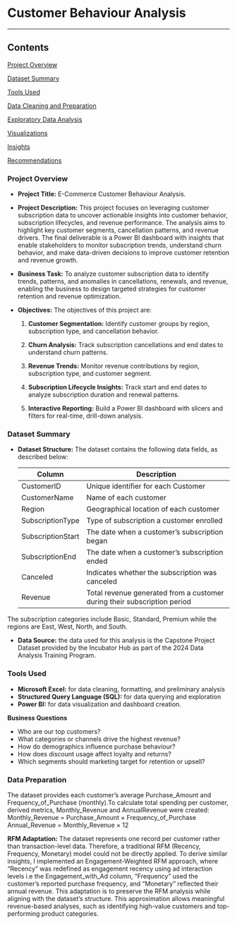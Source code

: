 # Customer Behaviour Analysis
---

## Contents

[Project Overview](#project-overview)

[Dataset Summary](#dataset-summary)

[Tools Used](#tools-used)

[Data Cleaning and Preparation](#data-cleaning-and-preparation)

[Exploratory Data Analysis](#exploratory-data-analysis)

[Visualizations](#visualizations)

[Insights](#insights)

[Recommendations](#recommendations)

### Project Overview 

- **Project Title:** E-Commerce Customer Behaviour Analysis.

- **Project Description:** This project focuses on leveraging customer subscription data to uncover actionable insights into customer behavior, subscription lifecycles, and revenue performance. The analysis aims to highlight key customer segments, cancellation patterns, and revenue drivers. The final deliverable is a Power BI dashboard with insights that enable stakeholders to monitor subscription trends, understand churn behavior, and make data-driven decisions to improve customer retention and revenue growth.

- **Business Task:** To analyze customer subscription data to identify trends, patterns, and anomalies in cancellations, renewals, and revenue, enabling the business to design targeted strategies for customer retention and revenue optimization.

- **Objectives:** The objectives of this project are:
  1. **Customer Segmentation:** Identify customer groups by region, subscription type, and cancellation behavior.

  2. **Churn Analysis:** Track subscription cancellations and end dates to understand churn patterns.

  3. **Revenue Trends:** Monitor revenue contributions by region, subscription type, and customer segment.

  4. **Subscription Lifecycle Insights:** Track start and end dates to analyze subscription duration and renewal patterns.

  5. **Interactive Reporting:** Build a Power BI dashboard with slicers and filters for real-time, drill-down analysis.
	
	
 ### Dataset Summary

- **Dataset Structure:** The dataset contains the following data fields, as described below:

	| Column               | Description                                                              |
	|----------------------|--------------------------------------------------------------------------| 
	| CustomerID           | Unique identifier for each Customer                                      |
	| CustomerName         | Name of each customer                                                    |
	| Region               | Geographical location of each customer                                   | 
	| SubscriptionType     | Type of subscription a customer enrolled                                 |
	| SubscriptionStart    | The date when a customer’s subscription began                            |
 	| SubscriptionEnd      | The date when a customer’s subscription ended                            |
	| Canceled             | Indicates whether the subscription was canceled                          |
  	| Revenue              | Total revenue generated from a customer during their subscription period |

The subscription categories include Basic, Standard, Premium while the regions are East, West, North, and South.

- **Data Source:** the data used for this analysis is the Capstone Project Dataset provided by the Incubator Hub as part of the 2024 Data Analysis Training Program.

### Tools Used

- **Microsoft Excel:** for data cleaning, formatting, and preliminary analysis
- **Structured Query Language (SQL):** for data querying and exploration
- **Power BI:** for data visualization and dashboard creation.

**Business Questions**
- Who are our top customers?
- What categories or channels drive the highest revenue?
- How do demographics influence purchase behaviour?
- How does discount usage affect loyalty and returns?
- Which segments should marketing target for retention or upsell?

### Data Preparation
The dataset provides each customer’s average Purchase_Amount and Frequency_of_Purchase (monthly).To calculate total spending per customer, derived metrics, Monthly_Revenue and AnnualRevenue were created:
Monthly_Revenue = Purchase_Amount × Frequency_of_Purchase
Annual_Revenue = Monthly_Revenue × 12


**RFM Adaptation:** The dataset represents one record per customer rather than transaction-level data. Therefore, a traditional RFM (Recency, Frequency, Monetary) model could not be directly applied. To derive similar insights, I implemented an Engagement-Weighted RFM approach, where “Recency” was redefined as engagement recency using ad interaction levels i.e the Engagement_with_Ad column, “Frequency” used the customer’s reported purchase frequency, and “Monetary” reflected their annual revenue. This adaptation is to preserve the RFM analysis while aligning with the dataset’s structure. This approximation allows meaningful revenue-based analyses, such as identifying high-value customers and top-performing product categories.

